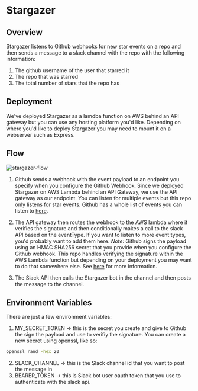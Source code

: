 # Stargazer

## Overview

Stargazer listens to Github webhooks for new star events on a repo and then sends a message to a slack channel with the repo with the following information:

1. The github username of the user that starred it
2. The repo that was starred
3. The total number of stars that the repo has

## Deployment

We've deployed Stargazer as a lamdba function on AWS behind an API gateway but you can use any hosting platform you'd like. Depending on where you'd like to deploy Stargazer you may need to mount it on a webserver such as Express.

## Flow

![stargazer-flow](https://assets.nucleuscloud.com/stargazer-flow.png)

1. Github sends a webhook with the event payload to an endpoint you specify when you configure the Github Webhook. Since we deployed Stargazer on AWS Lambda behind an API Gateway, we use the API gateway as our endpoint. You can listen for multiple events but this repo only listens for star events. Github has a whole list of events you can listen to [here](https://docs.github.com/en/webhooks/webhook-events-and-payloads).

2. The API gateway then routes the webhook to the AWS lambda where it verifies the signature and then conditionally makes a call to the slack API based on the eventType. If you want to listen to more event types, you'd probably want to add them here. _Note_: Github signs the payload using an HMAC SHA256 secret that you provide when you configure the Github webhook. This repo handles verifying the signature within the AWS Lambda function but depending on your deployment you may want to do that somewhere else. See [here](https://docs.github.com/en/webhooks/using-webhooks/validating-webhook-deliveries) for more information.

3. The Slack API then calls the Stargazer bot in the channel and then posts the message to the channel.

## Environment Variables

There are just a few environment variables:

1. MY_SECRET_TOKEN -> this is the secret you create and give to Github the sign the payload and use to verifiy the signature. You can create a new secret using openssl, like so:

```bash
openssl rand -hex 20
```

2. SLACK_CHANNEL -> this is the Slack channel id that you want to post the message in
3. BEARER_TOKEN -> this is Slack bot user oauth token that you use to authenticate with the slack api.
